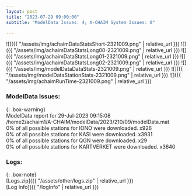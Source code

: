 ```yaml
---
layout: post
title: "2023-07-29 09:00:00"
subtitle: "ModelData Issues: 4; A-CHAIM System Issues: 0"

---
```


![]({{ "/assets/img/achaimDataStatsShort-2321009.png" | relative_url }})
![]({{ "/assets/img/achaimDataStatsLong00-2321009.png" | relative_url }})
![]({{ "/assets/img/achaimDataStatsLong01-2321009.png" | relative_url }})
![]({{ "/assets/img/achaimDataStatsLong02-2321009.png" | relative_url }})
![]({{ "/assets/img/modelDataDataStats-2321009.png" | relative_url }})
![]({{ "/assets/img/modelDataStationStats-2321009.png" | relative_url }})
![]({{ "/assets/img/achaimRunTime-2321009.png" | relative_url }})


### ModelData Issues:  
  
{: .box-warning}  
 ModelData report for 29-Jul-2023 09:15:08   
 /home2/achaim1/A-CHAIM/modelData/2023/210/09/modelData.mat   
 0% of all possible stations for IONO were downloaded. x926   
 0% of all possible stations for KASI were downloaded. x3931   
 0% of all possible stations for QGN were downloaded. x29   
 0% of all possible stations for KARTVERKET were downloaded. x3640   
  


### Logs:  
  
{: .box-note}  
[Logs.zip]({{ "/assets/other/logs.zip" | relative_url }})  
[Log Info]({{ "/logInfo" | relative_url }})  
